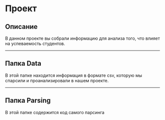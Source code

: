 # Проект

## Описание
В данном проекте вы собрали информацию для анализа того, что влияет на успеваемость студентов.
____
## Папка Data
В этой папке находится информация в формате csv, которую мы спарсили и проанализировали в нашем проекте.
____
## Папка Parsing
В этой папке содержится код самого парсинга
